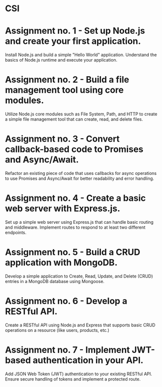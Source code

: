# CSI

# Assignment no. 1 - Set up Node.js and create your first application.
Install Node.js and build a simple "Hello World" application. Understand the basics of Node.js runtime and execute your application.

# Assignment no. 2 - Build a file management tool using core modules.
Utilize Node.js core modules such as File System, Path, and HTTP to create a simple file management tool that can create, read, and delete files.

# Assignment no. 3 - Convert callback-based code to Promises and Async/Await.
Refactor an existing piece of code that uses callbacks for async operations to use Promises and Async/Await for better readability and error handling.

# Assignment no. 4 - Create a basic web server with Express.js.
Set up a simple web server using Express.js that can handle basic routing and middleware. Implement routes to respond to at least two different endpoints.

# Assignment no. 5 - Build a CRUD application with MongoDB.
Develop a simple application to Create, Read, Update, and Delete (CRUD) entries in a MongoDB database using Mongoose.

# Assignment no. 6 - Develop a RESTful API.
Create a RESTful API using Node.js and Express that supports basic CRUD operations on a resource (like users, products, etc.)

# Assignment no. 7 - Implement JWT-based authentication in your API.
Add JSON Web Token (JWT) authentication to your existing RESTful API. Ensure secure handling of tokens and implement a protected route.
